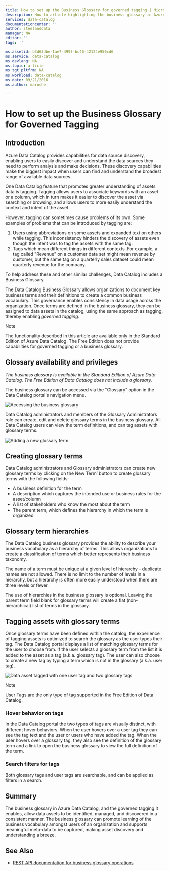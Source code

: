 ```yaml
---
title: How to set up the Business Glossary for governed tagging | Microsoft Docs
description: How-to article highlighting the business glossary in Azure Data Catalog for defining and using a common business vocabulary to tag registered data assets.
services: data-catalog
documentationcenter: ''
author: steelanddata
manager: NA
editor: ''
tags: ''

ms.assetid: b3d63dbe-1ae7-499f-bc46-42124e950cd6
ms.service: data-catalog
ms.devlang: NA
ms.topic: article
ms.tgt_pltfrm: NA
ms.workload: data-catalog
ms.date: 09/21/2016
ms.author: maroche

---
```

# How to set up the Business Glossary for Governed Tagging
## Introduction
Azure Data Catalog provides capabilities for data source discovery, enabling users to easily discover and understand the data sources they need to perform analysis and make decisions. These discovery capabilities make the biggest impact when users can find and understand the broadest range of available data sources.

One Data Catalog feature that promotes greater understanding of assets data is tagging. Tagging allows users to associate keywords with an asset or a column, which in turn makes it easier to discover the asset via searching or browsing, and allows users to more easily understand the context and intent of the asset.

However, tagging can sometimes cause problems of its own. Some examples of problems that can be introduced by tagging are:

1. Users using abbreviations on some assets and expanded text on others while tagging. This inconsistency hinders the discovery of assets even though the intent was to tag the assets with the same tag.
2. Tags which mean different things in different contexts. For example, a tag called "Revenue" on a customer data set might mean revenue by customer, but the same tag on a quarterly sales dataset could mean quarterly revenue for the company.  

To help address these and other similar challenges, Data Catalog includes a Business Glossary.

The Data Catalog Business Glossary allows organizations to document key business terms and their definitions to create a common business vocabulary. This governance enables consistency in data usage across the organization. Once terms are defined in the business glossary, they can be assigned to data assets in the catalog, using the same approach as tagging, thereby enabling *governed tagging*.

> [!NOTE]
> The functionality described in this article are available only in the Standard Edition of Azure Data Catalog. The Free Edition does not provide capabilities for governed tagging or a business glossary.
> 
> 

## Glossary availability and privileges
*The business glossary is available in the Standard Edition of Azure Data Catalog. The Free Edition of Data Catalog does not include a glossary.*

The business glossary can be accessed via the "Glossary" option in the Data Catalog portal's navigation menu.  

![Accessing the business glossary](./media/data-catalog-how-to-business-glossary/01-portal-menu.png)

Data Catalog administrators and members of the Glossary Administrators role can create, edit and delete glossary terms in the business glossary. All Data Catalog users can view the term definitions, and can tag assets with glossary terms.

![Adding a new glossary term](./media/data-catalog-how-to-business-glossary/02-new-term.png)

## Creating glossary terms
Data Catalog administrators and Glossary administrators can create new glossary terms by clicking on the New Term’ button to create glossary terms with the following fields:

* A business definition for the term
* A description which captures the intended use or business rules for the asset/column
* A list of stakeholders who know the most about the term
* The parent term, which defines the hierarchy in which the term is organized

## Glossary term hierarchies
The Data Catalog business glossary provides the ability to describe your business vocabulary as a hierarchy of terms. This allows organizations to create a classification of terms which better represents their business taxonomy.

The name of a term must be unique at a given level of hierarchy - duplicate names are not allowed. There is no limit to the number of levels in a hierarchy, but a hierarchy is often more easily understood when there are three levels or fewer.

The use of hierarchies in the business glossary is optional. Leaving the parent term field blank for glossary terms will create a flat (non-hierarchical) list of terms in the glossary.  

## Tagging assets with glossary terms
Once glossary terms have been defined within the catalog, the experience of tagging assets is optimized to search the glossary as the user types their tag. The Data Catalog portal displays a list of matching glossary terms for the user to choose from. If the user selects a glossary term from the list it is added to the asset as a tag (a.k.a. glossary tag). The user can also choose to create a new tag by typing a term which is not in the glossary (a.k.a. user tag).

![Data asset tagged with one user tag and two glossary tags](./media/data-catalog-how-to-business-glossary/03-tagged-asset.png)

> [!NOTE]
> User Tags are the only type of tag supported in the Free Edition of Data Catalog.
> 
> 

### Hover behavior on tags
In the Data Catalog portal the two types of tags are visually distinct, with different hover behaviors. When the user hovers over a user tag they can see the tag text and the user or users who have added the tag. When the user hovers over a glossary tag, they also see the definition of the glossary term and a link to open the business glossary to view the full definition of the term.

### Search filters for tags
Both glossary tags and user tags are searchable, and can be applied as filters in a search.

## Summary
The business glossary in Azure Data Catalog, and the governed tagging it enables, allow data assets to be identified, managed, and discovered in a consistent manner. The business glossary can promote learning of the business vocabulary amongst users of an organization and supports meaningful meta-data to be captured, making asset discovery and understanding a breeze.

## See Also
* [REST API documentation for business glossary operations](https://msdn.microsoft.com/library/mt708855.aspx)

